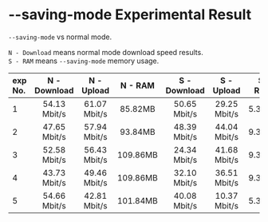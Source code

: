 # --saving-mode Experimental Result

`--saving-mode` vs normal mode.

`N - Download` means normal mode download speed results.  
`S - RAM` means `--saving-mode` memory usage.

| exp No. | N - Download | N - Upload | N - RAM | S - Download | S - Upload | S- RAM |
| :-- | :--: | :--: | :--: | :--: | :--: | :--: |
| 1 | 54.13 Mbit/s | 61.07 Mbit/s | 85.82MB | 50.65 Mbit/s | 29.25 Mbit/s | 5.39MB |
| 2 | 47.65 Mbit/s | 57.94 Mbit/s | 93.84MB | 48.39 Mbit/s | 44.04 Mbit/s | 9.39MB |
| 3 | 52.58 Mbit/s | 56.43 Mbit/s | 109.86MB | 24.34 Mbit/s | 41.68 Mbit/s | 9.39MB |
| 4 | 43.73 Mbit/s | 49.46 Mbit/s | 109.86MB | 32.10 Mbit/s | 36.51 Mbit/s | 9.39MB |
| 5 | 54.66 Mbit/s | 42.81 Mbit/s | 101.84MB | 40.08 Mbit/s | 10.37 Mbit/s | 5.39MB |
